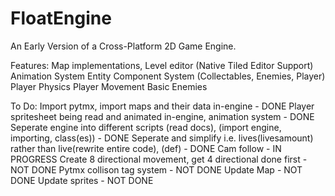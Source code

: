 # FloatEngine
An Early Version of a Cross-Platform 2D Game Engine.

Features:
Map implementations, Level editor (Native Tiled Editor Support)
Animation System
Entity Component System (Collectables, Enemies, Player)
Player Physics
Player Movement
Basic Enemies

To Do:
Import pytmx, import maps and their data in-engine - DONE
Player spritesheet being read and animated in-engine, animation system - DONE
Seperate engine into different scripts (read docs), (import engine, importing, class(es)) - DONE
Seperate and simplify i.e. lives(livesamount) rather than live(rewrite entire code), (def) - DONE
Cam follow - IN PROGRESS
Create 8 directional movement, get 4 directional done first - NOT DONE
Pytmx collison tag system - NOT DONE
Update Map - NOT DONE
Update sprites - NOT DONE

